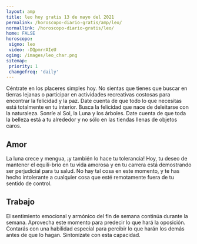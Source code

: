 ```yaml
---
layout: amp
title: leo hoy gratis 13 de mayo del 2021 
permalink: /horoscopo-diario-gratis/amp/leo/
normallink: /horoscopo-diario-gratis/leo/
home: FALSE
horoscopo:
 signo: leo
 video: -DQpmrrAIeU
ogimg: /images/leo_char.png
sitemap:
 priority: 1
 changefreq: 'daily'
---
```



Céntrate en los placeres simples hoy. No sientas que tienes que buscar en tierras lejanas o participar en actividades recreativas costosas para encontrar la felicidad y la paz. Date cuenta de que todo lo que necesitas está totalmente en tu interior. Busca la felicidad que nace de deleitarse con la naturaleza. Sonríe al Sol, la Luna y los árboles. Date cuenta de que toda la belleza está a tu alrededor y no sólo en las tiendas llenas de objetos caros.

## Amor

La luna crece y mengua, ¡y también lo hace tu tolerancia! Hoy, tu deseo de mantener el equili-brio en tu vida amorosa y en tu carrera está demostrando ser perjudicial para tu salud. No hay tal cosa en este momento, y te has hecho intolerante a cualquier cosa que esté remotamente fuera de tu sentido de control.

## Trabajo

El sentimiento emocional y armónico del fin de semana continúa durante la semana. Aprovecha este momento para predecir lo que hará la oposición. Contarás con una habilidad especial para percibir lo que harán los demás antes de que lo hagan. Sintonízate con esta capacidad.